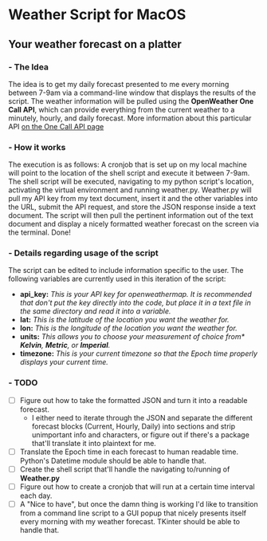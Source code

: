 # Weather Script for MacOS

## Your weather forecast on a platter

### - The Idea
The idea is to get my daily forecast presented to me every morning between 7-9am via a command-line window that displays the results of the script. The weather information will be pulled using the **OpenWeather One Call API**, which can provide everything from the current weather to a minutely, hourly, and daily forecast. More information about this particular API [on the One Call API page](https://openweathermap.org/api/one-call-api)

### - How it works
The execution is as follows: A cronjob that is set up on my local machine will point to the location of the shell script and execute it between 7-9am. The shell script will be executed, navigating to my python script's location, activating the virtual environment and running weather.py. Weather.py will pull my API key from my text document, insert it and the other variables into the URL, submit the API request, and store the JSON response inside a text document. The script will then pull the pertinent information out of the text document and display a nicely formatted weather forecast on the screen via the terminal. Done!

### - Details regarding usage of the script
The script can be edited to include information specific to the user. The following variables are currently used in this iteration of the script:
  * **api_key:** _This is your API key for openweathermap. It is recommended that don't put the key directly into the code, but place it in a text file in the same directory and read it into a variable._
  * **lat:** _This is the latitude of the location you want the weather for._
  * **lon:** _This is the longitude of the location you want the weather for._
  * **units:** _This allows you to choose your measurement of choice from* **Kelvin**, **Metric**, or **Imperial**._    
  * **timezone:** _This is your current timezone so that the Epoch time properly displays your current time._

### - TODO
- [ ] Figure out how to take the formatted JSON and turn it into a readable forecast.
  * I either need to iterate through the JSON and separate the different forecast blocks (Current, Hourly, Daily) into sections and strip unimportant info and characters, or figure out if there's a package that'll translate it into plaintext for me.
- [ ] Translate the Epoch time in each forecast to human readable time. Python's Datetime module should be able to handle that.
- [ ] Create the shell script that'll handle the navigating to/running of **Weather.py**
- [ ] Figure out how to create a cronjob that will run at a certain time interval each day.
- [ ] A "Nice to have", but once the damn thing is working I'd like to transition from a command line script to a GUI popup that nicely presents itself every morning with my weather forecast. TKinter should be able to handle that.

